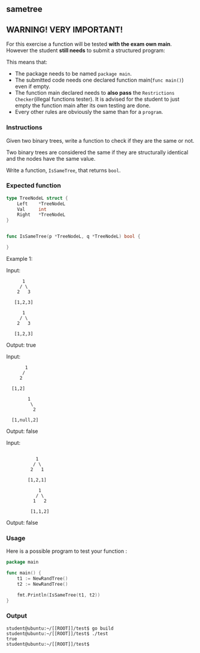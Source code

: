 ## sametree

## **WARNING! VERY IMPORTANT!**

For this exercise a function will be tested **with the exam own main**. However the student **still needs** to submit a structured program:

This means that:

- The package needs to be named `package main`.
- The submitted code needs one declared function main(`func main()`) even if empty.
- The function main declared needs to **also pass** the `Restrictions Checker`(illegal functions tester). It is advised for the student to just empty the function main after its own testing are done.
- Every other rules are obviously the same than for a `program`.

### Instructions

Given two binary trees, write a function to check if they are the same or not.

Two binary trees are considered the same if they are structurally identical and the nodes have the same value.

Write a function, `IsSameTree`, that returns `bool`.

### Expected function

```go
type TreeNodeL struct {
    Left    *TreeNodeL
    Val     int
    Right   *TreeNodeL
}


func IsSameTree(p *TreeNodeL, q *TreeNodeL) bool {

}
```

Example 1:

Input:

          1
         / \
        2   3

       [1,2,3]

          1
         / \
        2   3

       [1,2,3]

Output: true

Input:

           1
          /
         2

      [1,2]

            1
             \
              2

      [1,null,2]

Output: false

Input:

```

           1
          / \
         2   1

        [1,2,1]

            1
           / \
          1   2

         [1,1,2]
```

Output: false

### Usage

Here is a possible program to test your function :

```go
package main

func main() {
	t1 := NewRandTree()
	t2 := NewRandTree()

	fmt.Println(IsSameTree(t1, t2))
}
```

### Output

```console
student@ubuntu:~/[[ROOT]]/test$ go build
student@ubuntu:~/[[ROOT]]/test$ ./test
true
student@ubuntu:~/[[ROOT]]/test$
```
